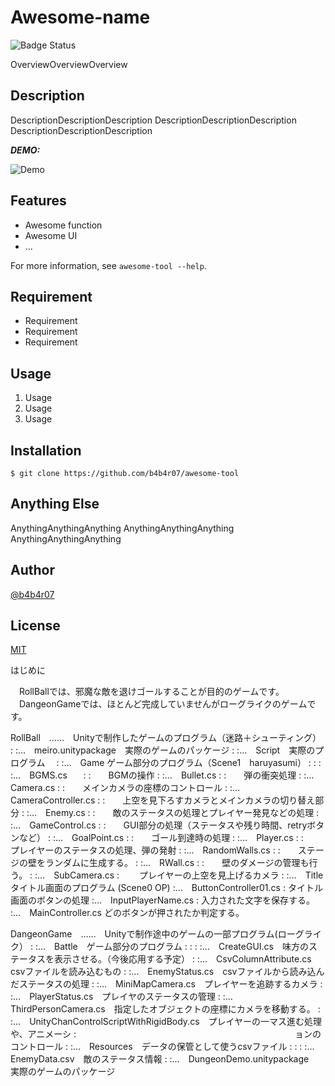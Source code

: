 # Awesome-name

![Badge Status](https://ci-as-a-service)

OverviewOverviewOverview

## Description

DescriptionDescriptionDescription
DescriptionDescriptionDescription
DescriptionDescriptionDescription

***DEMO:***

![Demo](https://image-url.gif)

## Features

- Awesome function
- Awesome UI
- ...

For more information, see `awesome-tool --help`.

## Requirement

- Requirement
- Requirement
- Requirement

## Usage

1. Usage
2. Usage
3. Usage

## Installation

    $ git clone https://github.com/b4b4r07/awesome-tool

## Anything Else

AnythingAnythingAnything
AnythingAnythingAnything
AnythingAnythingAnything

## Author

[@b4b4r07](https://twitter.com/b4b4r07)

## License

[MIT](http://b4b4r07.mit-license.org)

はじめに

　RollBallでは、邪魔な敵を退けゴールすることが目的のゲームです。
　DangeonGameでは、ほとんど完成していませんがローグライクのゲームです。

RollBall　……　Unityで制作したゲームのプログラム（迷路＋シューティング）
 :
 :…　meiro.unitypackage　実際のゲームのパッケージ
 :
 :…　Script　実際のプログラム
 　:
   :…　Game ゲーム部分のプログラム（Scene1　haruyasumi）
   : :
   : :…　BGMS.cs　
   : :　　BGMの操作
   : :…　Bullet.cs
   : :　　弾の衝突処理
   : :…　Camera.cs
   : :　　メインカメラの座標のコントロール
   : :…　CameraController.cs
   : :　　上空を見下ろすカメラとメインカメラの切り替え部分
   : :…　Enemy.cs
   : :　　敵のステータスの処理とプレイヤー発見などの処理
   : :…　GameControl.cs
   : :　　GUI部分の処理（ステータスや残り時間、retryボタンなど）
   : :…　GoalPoint.cs
   : :　　ゴール到達時の処理
   : :…　Player.cs
   : :　　プレイヤーのステータスの処理、弾の発射
   : :…　RandomWalls.cs
   : :　　ステージの壁をランダムに生成する。
   : :…　RWall.cs
   : :　　壁のダメージの管理も行う。
   : :…　SubCamera.cs
   :  　　プレイヤーの上空を見上げるカメラ
   :
   :…　Title　タイトル画面のプログラム (Scene0 OP)
     :…　ButtonController01.cs
     :     タイトル画面のボタンの処理
     :…　InputPlayerName.cs
     :     入力された文字を保存する。
     :…　MainController.cs
           どのボタンが押されたか判定する。




DangeonGame　……　Unityで制作途中のゲームの一部プログラム(ローグライク）
 :
 :…　Battle　ゲーム部分のプログラム
 :     :
 :     :…　CreateGUI.cs　味方のステータスを表示させる。（今後応用する予定）
 :     :…　CsvColumnAttribute.cs　csvファイルを読み込むもの
 :     :…　EnemyStatus.cs　csvファイルから読み込んだステータスの処理
 :     :…　MiniMapCamera.cs　プレイヤーを追跡するカメラ
 :     :…　PlayerStatus.cs　プレイヤのステータスの管理
 :     :…　ThirdPersonCamera.cs　指定したオブジェクトの座標にカメラを移動する。
 :     :…　UnityChanControlScriptWithRigidBody.cs　プレイヤーの一マス進む処理や、アニメーシ  :　　　　　　　　　　　　　　　　　　　　　　　　　ョンのコントロール
 :
 :…　Resources　データの保管として使うcsvファイル
 :     :
 :     :…　EnemyData.csv　敵のステータス情報
 :
 :…　DungeonDemo.unitypackage　実際のゲームのパッケージ



